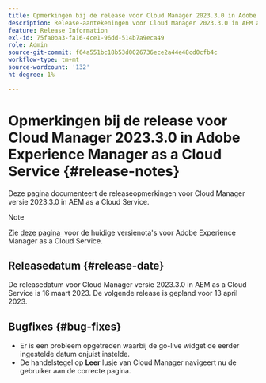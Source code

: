 ```yaml
---
title: Opmerkingen bij de release voor Cloud Manager 2023.3.0 in Adobe Experience Manager as a Cloud Service
description: Release-aantekeningen voor Cloud Manager 2023.3.0 in AEM as a Cloud Service.
feature: Release Information
exl-id: 75fa0ba3-fa16-4ce1-96dd-514b7a9eca49
role: Admin
source-git-commit: f64a551bc18b53d0026736ece2a44e48cd0cfb4c
workflow-type: tm+mt
source-wordcount: '132'
ht-degree: 1%

---
```


# Opmerkingen bij de release voor Cloud Manager 2023.3.0 in Adobe Experience Manager as a Cloud Service {#release-notes}

Deze pagina documenteert de releaseopmerkingen voor Cloud Manager versie 2023.3.0 in AEM as a Cloud Service.

>[!NOTE]
>
>Zie [&#x200B; deze pagina &#x200B;](/help/release-notes/release-notes-cloud/release-notes-current.md) voor de huidige versienota&#39;s voor Adobe Experience Manager as a Cloud Service.

## Releasedatum {#release-date}

De releasedatum voor Cloud Manager versie 2023.3.0 in AEM as a Cloud Service is 16 maart 2023. De volgende release is gepland voor 13 april 2023.

## Bugfixes {#bug-fixes}

* Er is een probleem opgetreden waarbij de go-live widget de eerder ingestelde datum onjuist instelde.
* De handelstegel op **Leer** lusje van Cloud Manager navigeert nu de gebruiker aan de correcte pagina.
